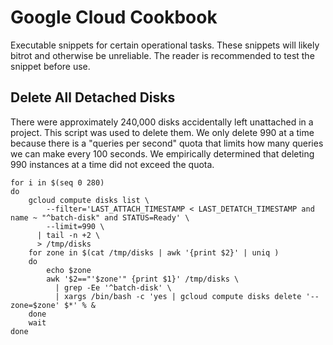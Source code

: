 # Google Cloud Cookbook

Executable snippets for certain operational tasks. These snippets will likely bitrot and otherwise
be unreliable. The reader is recommended to test the snippet before use.

## Delete All Detached Disks

There were approximately 240,000 disks accidentally left unattached in a project. This script was
used to delete them. We only delete 990 at a time because there is a "queries per second" quota that
limits how many queries we can make every 100 seconds. We empirically determined that deleting 990
instances at a time did not exceed the quota.

```
for i in $(seq 0 280)
do
    gcloud compute disks list \
        --filter='LAST_ATTACH_TIMESTAMP < LAST_DETATCH_TIMESTAMP and name ~ "^batch-disk" and STATUS=Ready' \
        --limit=990 \
      | tail -n +2 \
      > /tmp/disks
    for zone in $(cat /tmp/disks | awk '{print $2}' | uniq )
    do
        echo $zone
        awk '$2=="'$zone'" {print $1}' /tmp/disks \
          | grep -Ee '^batch-disk' \
          | xargs /bin/bash -c 'yes | gcloud compute disks delete '--zone=$zone' $*' % &
    done
    wait
done
```
